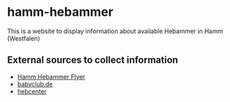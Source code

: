 # hamm-hebammer
This is a website to display information about available Hebammer in Hamm (Westfalen)

## External sources to collect information

- [Hamm Hebammer Flyer](https://www.hamm.de/fileadmin/user_upload/Medienarchiv_neu/Dokumente/Familienbuero/Hebammenflyer.pdf)
- [babyclub.de](https://www.babyclub.de/)
- [hebcenter](https://duisburg.hebcenter.de/index.html)


